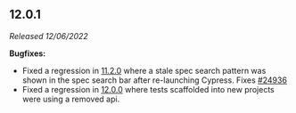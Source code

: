 ## 12.0.1

_Released 12/06/2022_

**Bugfixes:**

- Fixed a regression in [11.2.0](#11-2-0) where a stale spec search pattern was shown in the spec search bar after re-launching Cypress. Fixes
  [#24936](https://github.com/cypress-io/cypress/issues/24936)
- Fixed a regression in [12.0.0](#12-0-0) where tests scaffolded into new projects were using a removed api.
